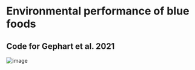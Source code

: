 # Environmental performance of blue foods
## Code for Gephart et al. 2021 

![image](https://drive.google.com/uc?export=view&id=18GCMNXAY5a1nbzFSI8d7JwC9_9ly_MBx)

